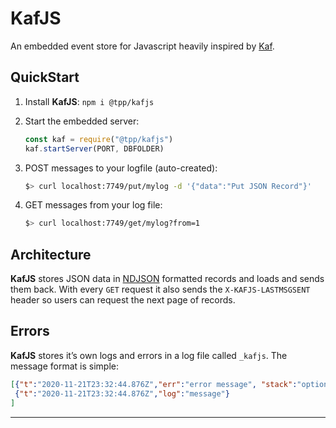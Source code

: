# KafJS

An embedded event store for Javascript heavily inspired by [Kaf](https://github.com/theproductiveprogrammer/kaf).

## QuickStart

1. Install **KafJS**: `npm i @tpp/kafjs`

2. Start the embedded server: 

   ```js
   const kaf = require("@tpp/kafjs")
   kaf.startServer(PORT, DBFOLDER)
   ```

3. POST messages to your logfile (auto-created):

   ```sh
   $> curl localhost:7749/put/mylog -d '{"data":"Put JSON Record"}'
   ```

4. GET messages from your log file:

   ```sh
   $> curl localhost:7749/get/mylog?from=1
   ```

## Architecture

**KafJS** stores JSON data in [NDJSON](http://ndjson.org) formatted records and loads and sends them back. With every `GET` request it also sends the `X-KAFJS-LASTMSGSENT` header so users can request the next page of records.

## Errors

**KafJS** stores it’s own logs and errors in a log file called `_kafjs`. The message format is simple:

```json
[{"t":"2020-11-21T23:32:44.876Z","err":"error message", "stack":"optional"},
 {"t":"2020-11-21T23:32:44.876Z","log":"message"}
]
```

---

